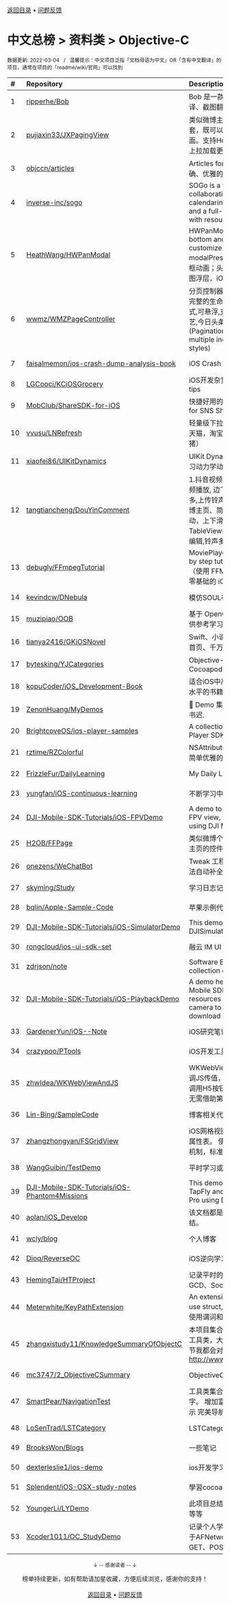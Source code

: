 <a href="https://github.com/GrowingGit/GitHub-Chinese-Top-Charts#github中文排行榜">返回目录</a> • <a href="/content/docs/feedback.md">问题反馈</a>

# 中文总榜 > 资料类 > Objective-C
<sub>数据更新: 2022-03-04&nbsp;&nbsp;&nbsp;/&nbsp;&nbsp;&nbsp;温馨提示：中文项目泛指「文档母语为中文」OR「含有中文翻译」的项目，通常在项目的「readme/wiki/官网」可以找到</sub>

|#|Repository|Description|Stars|Updated|
|:-|:-|:-|:-|:-|
|1|[ripperhe/Bob](https://github.com/ripperhe/Bob)|Bob 是一款 Mac 端翻译软件，支持划词翻译、截图翻译以及手动输入翻译。|4999|2022-02-28|
|2|[pujiaxin33/JXPagingView](https://github.com/pujiaxin33/JXPagingView)|类似微博主页、简书主页等效果。多页面嵌套，既可以上下滑动，也可以左右滑动切换页面。支持HeaderView悬浮、支持下拉刷新、上拉加载更多。|2384|2021-12-16|
|3|[objccn/articles](https://github.com/objccn/articles)|Articles for objccn.io. objc.io的完整、准确、优雅的中文翻译版本|2086|2021-11-02|
|4|[inverse-inc/sogo](https://github.com/inverse-inc/sogo)|SOGo is a very fast and scalable modern collaboration suite (groupware). It offers calendaring, address book management, and a full-featured Webmail client along with resource sharing and permission h ...|1214|2022-03-03|
|5|[HeathWang/HWPanModal](https://github.com/HeathWang/HWPanModal)|HWPanModal presents controller from bottom and drag to dismiss, high customize. iOS13 default modalPresentationStyle. 任意形式的底部弹框动画；头条、知乎、抖音弹出评论效果；地图浮层，iOS13 present默认模态效果。|892|2021-11-30|
|6|[wwmz/WMZPageController](https://github.com/wwmz/WMZPageController)|分页控制器,替换UIPageController方案,具备完整的生命周期,多种指示器样式,多种标题样式,可悬浮,支持ios13暗黑模式(仿优酷,爱奇艺,今日头条,简书,京东等多种标题菜单) (Pagination controller with full life cycle, multiple indicator styles, multiple title styles)|560|2022-01-18|
|7|[faisalmemon/ios-crash-dump-analysis-book](https://github.com/faisalmemon/ios-crash-dump-analysis-book)|iOS Crash Dump Analysis Book|460|2021-12-24|
|8|[LGCooci/KCiOSGrocery](https://github.com/LGCooci/KCiOSGrocery)|iOS开发杂货铺: 面试题+考试试卷+懒人开发tips|455|2022-02-22|
|9|[MobClub/ShareSDK-for-iOS](https://github.com/MobClub/ShareSDK-for-iOS)|快捷好用的社会化分享组件 Convenient SDK for SNS Share Feature|445|2022-01-06|
|10|[vvusu/LNRefresh](https://github.com/vvusu/LNRefresh)|轻量级下拉刷新控件,各种动画集合（京东，天猫，淘宝，考拉海购，美团，今日头条，飞猪）|338|2022-02-28|
|11|[xiaofei86/UIKitDynamics](https://github.com/xiaofei86/UIKitDynamics)|UIKit Dynamics demo with 11 example  学习动力学动画的11个Demo|325|2022-01-26|
|12|[tangtiancheng/DouYinComment](https://github.com/tangtiancheng/DouYinComment)|1.抖音视频转场动画, 评论手势拖拽效果 , 视频播放, 边下边播, 预加载, TikTok  2.铃声多多,上传铃声音频到库乐队(GarageBand) 3.微博主页、简书主页等。多页面嵌套列表分页滚动，上下滑动，左右滑动切换页面。类似TableView共用HeaderView悬浮,仿头条标签编辑,铃声多多音乐播放界面(豆瓣电影主页)。|316|2022-03-01|
|13|[debugly/FFmpegTutorial](https://github.com/debugly/FFmpegTutorial)|MoviePlayer which based on FFmpeg step by step tutorials for iOS/macOS developer. （使用 FFMpeg 封装播放器系列教程，适合零基础的 iOS/macOS 开发者学习）|150|2022-02-25|
|14|[kevindcw/DNebula](https://github.com/kevindcw/DNebula)|模仿SOUL布局，写的一个笔记类应用|132|2021-10-08|
|15|[muzipiao/OOB](https://github.com/muzipiao/OOB)|基于 OpenCV，使用模板匹配法识别图像，供参考学习。|125|2021-11-08|
|16|[tianya2416/GKiOSNovel](https://github.com/tianya2416/GKiOSNovel)|Swift、小说、小说阅读、读书神器、自定义首页、千万部小说任你选择、数据缓存|98|2021-11-28|
|17|[bytesking/YJCategories](https://github.com/bytesking/YJCategories)|Objective-C 常用分类集合，支持Cocoapods|89|2022-01-30|
|18|[kopuCoder/iOS_Development-Book](https://github.com/kopuCoder/iOS_Development-Book)|适合iOS中高级开发工程狮提升个人能力业务水平的书籍|83|2021-11-01|
|19|[ZenonHuang/MyDemos](https://github.com/ZenonHuang/MyDemos)|💾 Demo 集合 . 黑发不知勤学早，白首方悔读书迟.|64|2021-11-26|
|20|[BrightcoveOS/ios-player-samples](https://github.com/BrightcoveOS/ios-player-samples)|A collection of samples for the Brightcove Player SDK for iOS|63|2022-02-24|
|21|[rztime/RZColorful](https://github.com/rztime/RZColorful)|NSAttributedString富文本的方法集合，以及简单优雅的使用其多种属性|46|2022-01-27|
|22|[FrizzleFur/DailyLearning](https://github.com/FrizzleFur/DailyLearning)|My Daily Learning~|44|2022-02-01|
|23|[yungfan/iOS-continuous-learning](https://github.com/yungfan/iOS-continuous-learning)|不断学习中写的案例|37|2021-12-15|
|24|[DJI-Mobile-SDK-Tutorials/iOS-FPVDemo](https://github.com/DJI-Mobile-SDK-Tutorials/iOS-FPVDemo)|A demo to introduce how to implement the FPV view, take photo and record video using DJI Mobile SDK.|37|2021-10-11|
|25|[H2OB/FFPage](https://github.com/H2OB/FFPage)|类似微博个人主页、抖音个人主页、简书个人主页的控件，支持刷新放大，可悬浮组件|33|2022-01-02|
|26|[onezens/WeChatBot](https://github.com/onezens/WeChatBot)|Tweak 工程创建、配置教程 & 实现logos语法自动补全|30|2021-09-24|
|27|[skyming/Study](https://github.com/skyming/Study)|学习日志记录、笔记|22|2021-12-01|
|28|[bqlin/Apple-Sample-Code](https://github.com/bqlin/Apple-Sample-Code)|苹果示例代码学习|18|2021-09-02|
|29|[DJI-Mobile-SDK-Tutorials/iOS-SimulatorDemo](https://github.com/DJI-Mobile-SDK-Tutorials/iOS-SimulatorDemo)|This demo shows you how to use the DJISimulator of DJI Mobile SDK.|17|2021-10-11|
|30|[rongcloud/ios-ui-sdk-set](https://github.com/rongcloud/ios-ui-sdk-set)|融云 IM UI SDK 集合，包括各种 UI 组件|14|2022-03-01|
|31|[zdrjson/note](https://github.com/zdrjson/note)|Software Engineering knowledge collection of everything you want to know|11|2022-01-15|
|32|[DJI-Mobile-SDK-Tutorials/iOS-PlaybackDemo](https://github.com/DJI-Mobile-SDK-Tutorials/iOS-PlaybackDemo)|A demo help you learn how to use DJI Mobile SDK to access the media resources in the SD card of the aircraft's camera to preview photos, play videos, download or delete files.|10|2021-10-11|
|33|[GardenerYun/iOS--Note](https://github.com/GardenerYun/iOS--Note)|iOS研究笔记|9|2021-12-23|
|34|[crazypoo/PTools](https://github.com/crazypoo/PTools)|iOS开发工具小集合,不定期更新|9|2021-12-01|
|35|[zhwIdea/WKWebViewAndJS](https://github.com/zhwIdea/WKWebViewAndJS)|WKWebView与H5交互，JS调OC传值、OC调JS传值，常用的H5页面返回到原生、原生调用H5按钮事件等；webview进度条加载；无需借助第三方框架，超级实用，干货满满！|8|2022-02-21|
|36|[Lin-Bing/SampleCode](https://github.com/Lin-Bing/SampleCode)|博客相关代码示例|8|2022-03-02|
|37|[zhangzhongyan/FSGridView](https://github.com/zhangzhongyan/FSGridView)|iOS网格视图，主要用于类似股票、课程表、属性表。 使用CollectionViewCell定制，重用机制，标准数据源委托协议，更容易嵌入。|7|2021-10-09|
|38|[WangGuibin/TestDemo](https://github.com/WangGuibin/TestDemo)|平时学习或者测试轮子时的demo|7|2022-01-26|
|39|[DJI-Mobile-SDK-Tutorials/iOS-Phantom4Missions](https://github.com/DJI-Mobile-SDK-Tutorials/iOS-Phantom4Missions)|This demo shows you how to use the new TapFly and ActiveTrack Missions for Mavic Pro using DJI iOS SDK.|7|2021-10-12|
|40|[aolan/iOS_Develop](https://github.com/aolan/iOS_Develop)|该文档都是日常开发过程中解决问题的经验总结。|7|2022-02-21|
|41|[wcly/blog](https://github.com/wcly/blog)|个人博客|5|2022-02-18|
|42|[Dioq/ReverseOC](https://github.com/Dioq/ReverseOC)|iOS逆向学习的一些记录|4|2021-12-06|
|43|[HemingTai/HTProject](https://github.com/HemingTai/HTProject)|记录平时的学习心得，包括AFN、SD、GCD、Socket...|4|2022-01-19|
|44|[Meterwhite/KeyPathExtension](https://github.com/Meterwhite/KeyPathExtension)|An extension of KeyPath for KVC.You can use struct, predicate in KeyPath.在KVC中使用谓词和结构体|4|2021-11-09|
|45|[zhangxistudy11/KnowledgeSummaryOfObjectC](https://github.com/zhangxistudy11/KnowledgeSummaryOfObjectC)|本项目集合了我写的很多Demo，以及封装的工具类，大部分Demo的实现思路、技巧、细节我都会对应一篇简书的文章：http://www.jianshu.com/u/c4d558e26604   |4|2021-12-26|
|46|[mc3747/2_ObjectiveCSummary](https://github.com/mc3747/2_ObjectiveCSummary)|ObjectiveC各种知识点汇总！|3|2021-11-03|
|47|[SmartPear/NavigationTest](https://github.com/SmartPear/NavigationTest)|工具类集合 侧滑菜单栏展示，扇形显示文字。 增加富文本 使用TideLayer大图切片显示 完美导航栏渐变效果|3|2021-12-23|
|48|[LoSenTrad/LSTCategory](https://github.com/LoSenTrad/LSTCategory)|LSTCategory是一个分类集合通用组件|2|2021-11-18|
|49|[BrooksWon/Blogs](https://github.com/BrooksWon/Blogs)|一些笔记|2|2021-12-08|
|50|[dexterleslie1/ios-demo](https://github.com/dexterleslie1/ios-demo)|ios开发学习和demo例子|2|2022-01-12|
|51|[Splendent/iOS-OSX-study-notes](https://github.com/Splendent/iOS-OSX-study-notes)|學習cocoa的瑣碎筆記|2|2021-09-10|
|52|[YoungerLi/LYDemo](https://github.com/YoungerLi/LYDemo)|此项目总结了我工作过程中的常用的类及方法等等|2|2021-09-09|
|53|[Xcoder1011/OC_StudyDemo](https://github.com/Xcoder1011/OC_StudyDemo)|记录个人学习Objective-C的一些demo ，基于AFNetworking3.x封装网络请求，实现GET、POST请求、多任务断点续传|2|2021-09-28|

<div align="center">
    <p><sub>↓ -- 感谢读者 -- ↓</sub></p>
    榜单持续更新，如有帮助请加星收藏，方便后续浏览，感谢你的支持！
</div>

<br/>

<div align="center"><a href="https://github.com/GrowingGit/GitHub-Chinese-Top-Charts#github中文排行榜">返回目录</a> • <a href="/content/docs/feedback.md">问题反馈</a></div>
